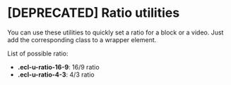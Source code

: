 # [DEPRECATED] Ratio utilities

You can use these utilities to quickly set a ratio for a block or a video. Just
add the corresponding class to a wrapper element.

List of possible ratio:

- **.ecl-u-ratio-16-9**: 16/9 ratio
- **.ecl-u-ratio-4-3**: 4/3 ratio
